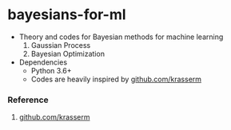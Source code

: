 # bayesians-for-ml


- Theory and codes for Bayesian methods for machine learning
  1. Gaussian Process
  2. Bayesian Optimization
- Dependencies
  - Python 3.6+
  - Codes are heavily inspired by [github.com/krasserm]

### Reference
1. [github.com/krasserm]


[github.com/krasserm]: https://github.com/krasserm/bayesian-machine-learning
